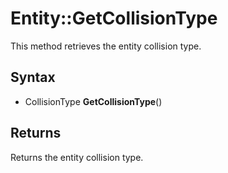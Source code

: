 # Entity::GetCollisionType

This method retrieves the entity collision type.

## Syntax

- CollisionType **GetCollisionType**()

## Returns

Returns the entity collision type.
